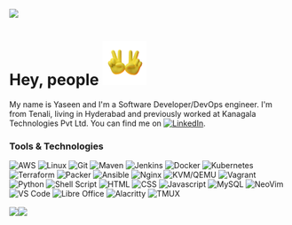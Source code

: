 [![](https://raw.githubusercontent.com/yaseensec/yaseensec/master/profile.gif)](https://www.yaseenins.com/)

# Hey, people <img src="https://raw.githubusercontent.com/yaseensec/yaseensec/master/v.gif" width="80px">

My name is Yaseen and I'm a Software Developer/DevOps engineer. I'm from Tenali, living in Hyderabad and previously worked at Kanagala Technologies Pvt Ltd. You can find me on [![LinkedIn](https://img.shields.io/badge/-linkedin-000?logo=linkedin&logoColor=F90)](https://www.linkedin.com/in/yaseenins/).

### Tools & Technologies

![AWS](https://img.shields.io/badge/-AWS-000?&logo=Amazon-AWS&logoColor=F90)
![Linux](https://img.shields.io/badge/-Linux-000?&logo=Linux&logoColor=F90)
![Git](https://img.shields.io/badge/-Git-000?&logo=Git&logoColor=F90)
![Maven](https://img.shields.io/badge/-Maven-000?&logo=Apache-Maven&logoColor=F90)
![Jenkins](https://img.shields.io/badge/-Jenkins-000?&logo=Jenkins&logoColor=F90)
![Docker](https://img.shields.io/badge/-Docker-000?&logo=Docker&logoColor=F90)
![Kubernetes](https://img.shields.io/badge/-Kubernetes-000?&logo=Kubernetes&logoColor=F90)
![Terraform](https://img.shields.io/badge/-Terraform-000?&logo=Terraform&logoColor=F90)
![Packer](https://img.shields.io/badge/-Packer-000?&logo=Packer&logoColor=F90)
![Ansible](https://img.shields.io/badge/-Ansible-000?&logo=Ansible&logoColor=F90)
![Nginx](https://img.shields.io/badge/-Nginx-000?&logo=Nginx&logoColor=F90)
![KVM/QEMU](https://img.shields.io/badge/-KVM/QEMU-000?&logo=Qemu&logoColor=F90)
![Vagrant](https://img.shields.io/badge/-Vagrant-000?&logo=Vagrant&logoColor=F90)
![Python](https://img.shields.io/badge/-Python-000?&logo=Python&logoColor=F90)
![Shell Script](https://img.shields.io/badge/-Shell_Script-000?&logo=Gnu-Bash&logoColor=F90)
![HTML](https://img.shields.io/badge/HTML5-000?&logo=Html5&logoColor=F90)
![CSS](https://img.shields.io/badge/CSS3-000?&logo=css3&logoColor=F90)
![Javascript](https://img.shields.io/badge/-JavaScript-000?&logo=javascript&logoColor=F90)
![MySQL](https://img.shields.io/badge/-MySQL-000?&logo=mysql&logoColor=F90)
![NeoVim](https://img.shields.io/badge/-NeoVim-000?&logo=neovim&logoColor=F90)
![VS Code](https://img.shields.io/badge/-Visual_Studio_Code-000?&logo=visual%20studio%20code&logoColor=F90)
![Libre Office](https://img.shields.io/badge/-LibreOffice-000?&logo=LibreOffice&logoColor=F90)
![Alacritty](https://img.shields.io/badge/-Alacritty-000?&logo=alacritty&logoColor=F90)
![TMUX](https://img.shields.io/badge/-Tmux-000?&logo=tmux&logoColor=F90)


<a href="https://www.yaseenins.com/"><img align="center" src="https://gitstats.yaseenins.com/api?username=yaseensec&hide_title=true&hide_border=true&show_icons=true&hide=contribs&include_all_commits=true&line_height=24&count_private=true&text_color=000&icon_color=000&bg_color=0,ea6161,ffc64d,fffc4d,52fa5a&theme=graywhite" /><img align="center" src="https://gitstats.yaseenins.com/api/top-langs/?username=yaseensec&hide_title=true&hide_border=true&layout=compact&langs_count=6&exclude_repo=comp426,Redventures-Movie-Quotes&text_color=000&icon_color=fff&bg_color=0,52fa5a,4dfcff,c64dff&theme=graywhite" /></a>

